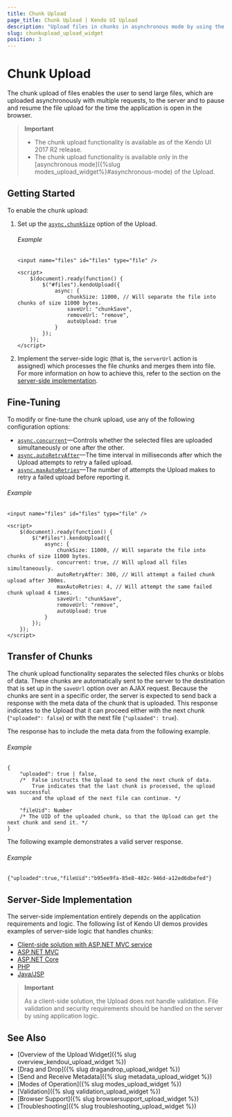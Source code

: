 ```yaml
---
title: Chunk Upload
page_title: Chunk Upload | Kendo UI Upload
description: "Upload files in chunks in asynchronous mode by using the Kendo UI Upload widget."
slug: chunkupload_upload_widget
position: 3
---
```


# Chunk Upload

The chunk upload of files enables the user to send large files, which are uploaded asynchronously with multiple requests, to the server and to pause and resume the file upload for the time the application is open in the browser.

> **Important**
> * The chunk upload functionality is available as of the Kendo UI 2017 R2 release.
> * The chunk upload functionality is available only in the [asynchronous mode]({%slug modes_upload_widget%}#asynchronous-mode) of the Upload.

## Getting Started

To enable the chunk upload:

1. Set up the [`async.chunkSize`](/api/javascript/ui/upload/configuration/async.chunksize) option of the Upload.

    ###### Example

    ```
    <input name="files" id="files" type="file" />

    <script>
        $(document).ready(function() {
            $("#files").kendoUpload({
                async: {
                    chunkSize: 11000, // Will separate the file into chunks of size 11000 bytes.
                    saveUrl: "chunkSave",
                    removeUrl: "remove",
                    autoUpload: true
                }
            });
        });
    </script>
    ```

1. Implement the server-side logic (that is, the `serverUrl` action is assigned) which processes the file chunks and merges them into file. For more information on how to achieve this, refer to the section on the [server-side implementation](#server-side-implementation).

## Fine-Tuning

To modify or fine-tune the chunk upload, use any of the following configuration options:

* [`async.concurrent`](/api/javascript/ui/upload/configuration/async.concurrent)&mdash;Controls whether the selected files are uploaded simultaneously or one after the other.
* [`async.autoRetryAfter`](/api/javascript/ui/upload/configuration/async.autoretryafter)&mdash;The time interval in milliseconds after which the Upload attempts to retry a failed upload.
* [`async.maxAutoRetries`](/api/javascript/ui/upload/configuration/async.maxautoretries)&mdash;The number of attempts the Upload makes to retry a failed upload before reporting it.

###### Example

```
<input name="files" id="files" type="file" />

<script>
    $(document).ready(function() {
        $("#files").kendoUpload({
            async: {
                chunkSize: 11000, // Will separate the file into chunks of size 11000 bytes.
                concurrent: true, // Will upload all files simultaneously.
                autoRetryAfter: 300, // Will attempt a failed chunk upload after 300ms.
                maxAutoRetries: 4, // Will attempt the same failed chunk upload 4 times.
                saveUrl: "chunkSave",
                removeUrl: "remove",
                autoUpload: true
            }
        });
    });
</script>
```

## Transfer of Chunks

The chunk upload functionality separates the selected files chunks or blobs of data. These chunks are automatically sent to the server to the destination that is set up in the `saveUrl` option over an AJAX request. Because the chunks are sent in a specific order, the server is expected to send back a response with the meta data of the chunk that is uploaded. This response indicates to the Upload that it can proceed either with the next chunk (`"uploaded": false`) or with the next file (`"uploaded": true`).

The response has to include the meta data from the following example.

###### Example

    {
        "uploaded": true | false,
        /*  False instructs the Upload to send the next chunk of data.
            True indicates that the last chunk is processed, the upload was successful
            and the upload of the next file can continue. */

        "fileUid": Number
        /* The UID of the uploaded chunk, so that the Upload can get the next chunk and send it. */
    }

The following example demonstrates a valid server response.

###### Example

    {"uploaded":true,"fileUid":"b95ee9fa-85e8-482c-946d-a12ed6dbefed"}

## Server-Side Implementation

The server-side implementation entirely depends on the application requirements and logic. The following list of Kendo UI demos provides examples of server-side logic that handles chunks:

* [Client-side solution with ASP.NET MVC service](http://demos.telerik.com/kendo-ui/upload/chunkupload)
* [ASP.NET MVC](http://demos.telerik.com/aspnet-mvc/upload/chunkupload)
* [ASP.NET Core](http://demos.telerik.com/aspnet-core/upload/chunkupload)
* [PHP](http://demos.telerik.com/php-ui/upload/chunkupload)
* [Java/JSP](http://demos.telerik.com/jsp-ui/upload/chunkupload)

> **Important**
>
> As a client-side solution, the Upload does not handle validation. File validation and security requirements should be handled on the server by using application logic.

## See Also

* [Overview of the Upload Widget]({% slug overview_kendoui_upload_widget %})
* [Drag and Drop]({% slug dragandrop_upload_widget %})
* [Send and Receive Metadata]({% slug metadata_upload_widget %})
* [Modes of Operation]({% slug modes_upload_widget %})
* [Validation]({% slug validation_upload_widget %})
* [Browser Support]({% slug browsersupport_upload_widget %})
* [Troubleshooting]({% slug troubleshooting_upload_widget %})
